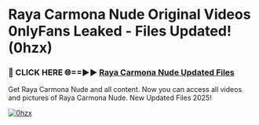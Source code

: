 # Raya Carmona Nude Original Videos 0nlyFans Leaked - Files Updated! (0hzx)

<h3>🔴 CLICK HERE 🌐==►► <a href="https://tinyurl.com/4mcuefdz" rel="nofollow">Raya Carmona Nude Updated Files</a></h3>

Get Raya Carmona Nude and all content. Now you can access all videos and pictures of Raya Carmona Nude. New Updated Files 2025!

[![0hzx](https://i.imgur.com/StAQSOY.gif)](https://tinyurl.com/4mcuefdz)
